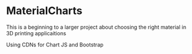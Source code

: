 # MaterialCharts
 
This is a beginning to a larger project about choosing the right material in 3D printing applicaitions

Using CDNs for Chart JS and Bootstrap

